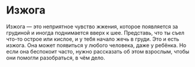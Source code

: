 # Изжога
Изжога — это неприятное чувство жжения, которое появляется за грудиной и иногда поднимается вверх к шее. Представь, что ты съел что-то острое или кислое, и у тебя начало жечь в груди. Это и есть изжога. Она может появиться у любого человека, даже у ребёнка. Но если она беспокоит часто, нужно рассказать об этом взрослым, чтобы они помогли разобраться, в чём дело.